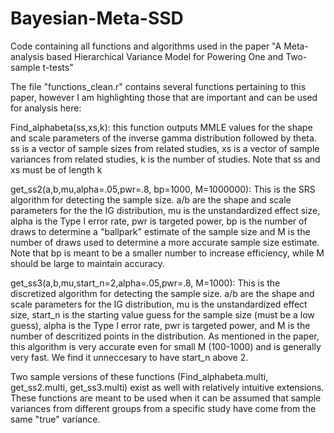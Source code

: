 # Bayesian-Meta-SSD
Code containing all functions and algorithms used in the paper "A Meta-analysis based Hierarchical Variance Model for Powering One and Two-sample t-tests"

The file "functions_clean.r" contains several functions pertaining to this paper, however I am highlighting those that are important and can be used for analysis here:

Find_alphabeta(ss,xs,k):  this function outputs MMLE values for the shape and scale parameters of the inverse gamma distribution followed by theta. ss is a vector
                          of sample sizes from related studies, xs is a vector of sample variances from related studies, k is the number of studies. Note that ss and 
                          xs must be of length k
                          
get_ss2(a,b,mu,alpha=.05,pwr=.8, bp=1000, M=1000000): This is the SRS algorithm for detecting the sample size. a/b are the shape and scale parameters for the
                                                                the IG distribution, mu is the unstandardized effect size, alpha is the Type I error rate, pwr is 
                                                                targeted power, bp is the number of draws to determine a "ballpark" estimate of the sample size and M is 
                                                                the number of draws used to determine a more accurate sample size estimate. Note that bp is meant to be 
                                                                a smaller number to increase efficiency, while M should be large to maintain accuracy.
                                                                
get_ss3(a,b,mu,start_n=2,alpha=.05,pwr=.8, M=1000): This is the discretized algorithm for detecting the sample size. a/b are the shape and scale parameters
                                                                for the IG distribution, mu is the unstandardized effect size, start_n is the starting value guess for 
                                                                the sample size (must be a low guess), alpha is the Type I error rate, pwr is targeted power, and M is
                                                                the number of descritized points in the distribution. As mentioned in the paper, this algorithm is very
                                                                accurate even for small M (100-1000) and is generally very fast. We find it unneccesary to have start_n
                                                                above 2.
                                                                
Two sample versions of these functions (Find_alphabeta.multi, get_ss2.multi, get_ss3.multi) exist as well with relatively intuitive extensions. These functions are 
meant to be used when it can be assumed that sample variances from different groups from a specific study have come from the same "true" variance.
                                                               
                          
                          

